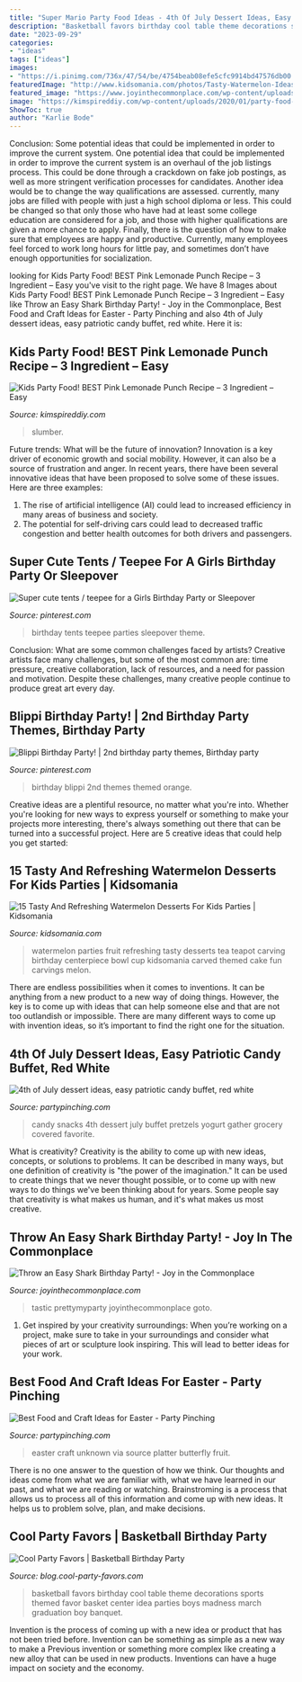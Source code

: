 ```yaml
---
title: "Super Mario Party Food Ideas - 4th Of July Dessert Ideas, Easy Patriotic Candy Buffet, Red White"
description: "Basketball favors birthday cool table theme decorations sports themed favor basket center idea parties boys madness march graduation boy banquet"
date: "2023-09-29"
categories:
- "ideas"
tags: ["ideas"]
images:
- "https://i.pinimg.com/736x/47/54/be/4754beab08efe5cfc9914bd47576db00.jpg"
featuredImage: "http://www.kidsomania.com/photos/Tasty-Watermelon-Ideas-For-Kids-Parteis-13.jpg"
featured_image: "https://www.joyinthecommonplace.com/wp-content/uploads/2020/05/Shark-Party-side-view.jpg"
image: "https://kimspireddiy.com/wp-content/uploads/2020/01/party-food-pink-lemonade-punch-1-1.jpg"
ShowToc: true
author: "Karlie Bode"
---
```



Conclusion: Some potential ideas that could be implemented in order to improve the current system.
One potential idea that could be implemented in order to improve the current system is an overhaul of the job listings process. This could be done through a crackdown on fake job postings, as well as more stringent verification processes for candidates. Another idea would be to change the way qualifications are assessed. currently, many jobs are filled with people with just a high school diploma or less. This could be changed so that only those who have had at least some college education are considered for a job, and those with higher qualifications are given a more chance to apply. Finally, there is the question of how to make sure that employees are happy and productive. Currently, many employees feel forced to work long hours for little pay, and sometimes don’t have enough opportunities for socialization.

	

		
looking for Kids Party Food! BEST Pink Lemonade Punch Recipe – 3 Ingredient – Easy you've visit to the right page. We have 8 Images about Kids Party Food! BEST Pink Lemonade Punch Recipe – 3 Ingredient – Easy like Throw an Easy Shark Birthday Party! - Joy in the Commonplace, Best Food and Craft Ideas for Easter - Party Pinching and also 4th of July dessert ideas, easy patriotic candy buffet, red white. Here it is:
		
    
## Kids Party Food! BEST Pink Lemonade Punch Recipe – 3 Ingredient – Easy

<img loading=lazy src="https://kimspireddiy.com/wp-content/uploads/2020/01/party-food-pink-lemonade-punch-1-1.jpg" onerror="this.onerror=null;this.src='https://tse3.mm.bing.net/th?id=OIP.5WpgIICrJtfXgV1NroagUwHaLH&amp;pid=15.1';" alt="Kids Party Food! BEST Pink Lemonade Punch Recipe – 3 Ingredient – Easy">

_Source: kimspireddiy.com_

>slumber. 

	

Future trends: What will be the future of innovation?
Innovation is a key driver of economic growth and social mobility. However, it can also be a source of frustration and anger. In recent years, there have been several innovative ideas that have been proposed to solve some of these issues. Here are three examples:
1. The rise of artificial intelligence (AI) could lead to increased efficiency in many areas of business and society.
2. The potential for self-driving cars could lead to decreased traffic congestion and better health outcomes for both drivers and passengers.

    
## Super Cute Tents / Teepee For A Girls Birthday Party Or Sleepover

<img loading=lazy src="https://i.pinimg.com/736x/6a/80/6a/6a806acd332a2cc76b7d3528f3b94a28.jpg" onerror="this.onerror=null;this.src='https://tse3.mm.bing.net/th?id=OIP.uJywRfd7oOEDbPcwM1G8qwHaNL&amp;pid=15.1';" alt="Super cute tents / teepee for a Girls Birthday Party or Sleepover">

_Source: pinterest.com_

>birthday tents teepee parties sleepover theme. 

	

Conclusion: What are some common challenges faced by artists?
Creative artists face many challenges, but some of the most common are: time pressure, creative collaboration, lack of resources, and a need for passion and motivation. Despite these challenges, many creative people continue to produce great art every day.

    
## Blippi Birthday Party! | 2nd Birthday Party Themes, Birthday Party

<img loading=lazy src="https://i.pinimg.com/736x/47/54/be/4754beab08efe5cfc9914bd47576db00.jpg" onerror="this.onerror=null;this.src='https://tse3.mm.bing.net/th?id=OIP.huNKOhDFrjemeTC1DMatUAHaJ3&amp;pid=15.1';" alt="Blippi Birthday Party! | 2nd birthday party themes, Birthday party">

_Source: pinterest.com_

>birthday blippi 2nd themes themed orange. 

	

Creative ideas are a plentiful resource, no matter what you're into. Whether you're looking for new ways to express yourself or something to make your projects more interesting, there's always something out there that can be turned into a successful project. Here are 5 creative ideas that could help you get started: 

    
## 15 Tasty And Refreshing Watermelon Desserts For Kids Parties | Kidsomania

<img loading=lazy src="http://www.kidsomania.com/photos/Tasty-Watermelon-Ideas-For-Kids-Parteis-13.jpg" onerror="this.onerror=null;this.src='https://tse3.mm.bing.net/th?id=OIP.iCgMUXQ5rCrjUfqNQzgkYgHaH-&amp;pid=15.1';" alt="15 Tasty And Refreshing Watermelon Desserts For Kids Parties | Kidsomania">

_Source: kidsomania.com_

>watermelon parties fruit refreshing tasty desserts tea teapot carving birthday centerpiece bowl cup kidsomania carved themed cake fun carvings melon. 

	

There are endless possibilities when it comes to inventions. It can be anything from a new product to a new way of doing things. However, the key is to come up with ideas that can help someone else and that are not too outlandish or impossible. There are many different ways to come up with invention ideas, so it’s important to find the right one for the situation.

    
## 4th Of July Dessert Ideas, Easy Patriotic Candy Buffet, Red White

<img loading=lazy src="https://partypinching.com/wp-content/uploads/2017/06/4a.jpg" onerror="this.onerror=null;this.src='https://tse1.mm.bing.net/th?id=OIP.nWfYOPOyHjfEe0tm6hn_kAHaJ4&amp;pid=15.1';" alt="4th of July dessert ideas, easy patriotic candy buffet, red white">

_Source: partypinching.com_

>candy snacks 4th dessert july buffet pretzels yogurt gather grocery covered favorite. 

	

What is creativity?
Creativity is the ability to come up with new ideas, concepts, or solutions to problems. It can be described in many ways, but one definition of creativity is "the power of the imagination." It can be used to create things that we never thought possible, or to come up with new ways to do things we've been thinking about for years. Some people say that creativity is what makes us human, and it's what makes us most creative.

    
## Throw An Easy Shark Birthday Party! - Joy In The Commonplace

<img loading=lazy src="https://www.joyinthecommonplace.com/wp-content/uploads/2020/05/Shark-Party-side-view.jpg" onerror="this.onerror=null;this.src='https://tse3.mm.bing.net/th?id=OIP.oP6nCDK2vRz4ZfQy0jOiegHaLH&amp;pid=15.1';" alt="Throw an Easy Shark Birthday Party! - Joy in the Commonplace">

_Source: joyinthecommonplace.com_

>tastic prettymyparty joyinthecommonplace goto. 

	

1. Get inspired by your creativity surroundings: When you’re working on a project, make sure to take in your surroundings and consider what pieces of art or sculpture look inspiring. This will lead to better ideas for your work.

    
## Best Food And Craft Ideas For Easter - Party Pinching

<img loading=lazy src="http://partypinching.com/wp-content/uploads/2017/02/5cce61ea94918db689a80c460d37bf6b.jpg" onerror="this.onerror=null;this.src='https://tse4.mm.bing.net/th?id=OIP.V-8H1HavOilbWkq9u6pVWAHaLG&amp;pid=15.1';" alt="Best Food and Craft Ideas for Easter - Party Pinching">

_Source: partypinching.com_

>easter craft unknown via source platter butterfly fruit. 

	

There is no one answer to the question of how we think. Our thoughts and ideas come from what we are familiar with, what we have learned in our past, and what we are reading or watching. Brainstroming is a process that allows us to process all of this information and come up with new ideas. It helps us to problem solve, plan, and make decisions.

    
## Cool Party Favors | Basketball Birthday Party

<img loading=lazy src="http://blog.cool-party-favors.com/wp-content/uploads/2012/09/Basketball-Favors-739x1024.jpg" onerror="this.onerror=null;this.src='https://tse1.mm.bing.net/th?id=OIP.dgGt56amOblsK2ME3TWaKQHaKQ&amp;pid=15.1';" alt="Cool Party Favors | Basketball Birthday Party">

_Source: blog.cool-party-favors.com_

>basketball favors birthday cool table theme decorations sports themed favor basket center idea parties boys madness march graduation boy banquet. 

	

Invention is the process of coming up with a new idea or product that has not been tried before. Invention can be something as simple as a new way to make a Previous invention or something more complex like creating a new alloy that can be used in new products. Inventions can have a huge impact on society and the economy.

